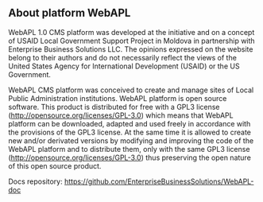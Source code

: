 About platform WebAPL
-------

WebAPL 1.0 CMS platform was developed at the initiative and on a concept of
USAID Local Government Support Project in Moldova in partnership with Enterprise
Business Solutions LLC. The opinions expressed on the website belong to their
authors and do not necessarily reflect the views of the United States Agency for
International Development (USAID) or the US Government.

WebAPL CMS platform was conceived to create and manage sites of Local Public
Administration institutions. WebAPL platform is open source software. This
product is distributed for free with a GPL3 license
(http://opensource.org/licenses/GPL-3.0) which means that WebAPL platform can be
downloaded, adapted and used freely in accordance with the provisions of the
GPL3 license. At the same time it is allowed to create new and/or derivated
versions by modifying and improving the code of the WebAPL platform and to
distribute them, only with the same GPL3 license
(http://opensource.org/licenses/GPL-3.0) thus preserving the open nature of this
open source product.

Docs repository: https://github.com/EnterpriseBusinessSolutions/WebAPL-doc
